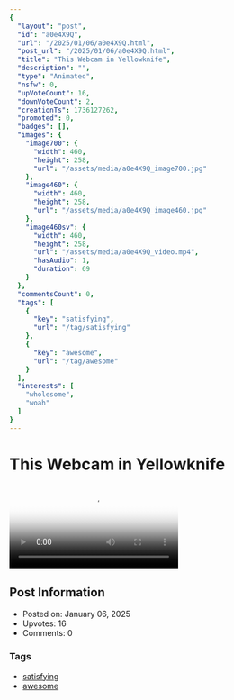 ```yaml
---
{
  "layout": "post",
  "id": "a0e4X9Q",
  "url": "/2025/01/06/a0e4X9Q.html",
  "post_url": "/2025/01/06/a0e4X9Q.html",
  "title": "This Webcam in Yellowknife",
  "description": "",
  "type": "Animated",
  "nsfw": 0,
  "upVoteCount": 16,
  "downVoteCount": 2,
  "creationTs": 1736127262,
  "promoted": 0,
  "badges": [],
  "images": {
    "image700": {
      "width": 460,
      "height": 258,
      "url": "/assets/media/a0e4X9Q_image700.jpg"
    },
    "image460": {
      "width": 460,
      "height": 258,
      "url": "/assets/media/a0e4X9Q_image460.jpg"
    },
    "image460sv": {
      "width": 460,
      "height": 258,
      "url": "/assets/media/a0e4X9Q_video.mp4",
      "hasAudio": 1,
      "duration": 69
    }
  },
  "commentsCount": 0,
  "tags": [
    {
      "key": "satisfying",
      "url": "/tag/satisfying"
    },
    {
      "key": "awesome",
      "url": "/tag/awesome"
    }
  ],
  "interests": [
    "wholesome",
    "woah"
  ]
}
---
```


# This Webcam in Yellowknife

<video controls playsinline loop poster="/assets/media/a0e4X9Q_image460.jpg">
  <source src="/assets/media/a0e4X9Q_video.mp4" type="video/mp4">
  Your browser does not support the video tag.
</video>

## Post Information

- Posted on: January 06, 2025
- Upvotes: 16
- Comments: 0

### Tags

- [satisfying](/tag/satisfying)
- [awesome](/tag/awesome)
